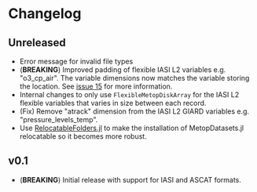# Changelog

## Unreleased
- Error message for invalid file types
- (**BREAKING**) Improved padding of flexible IASI L2 variables e.g. "o3_cp_air". The variable dimensions now matches the variable storing the location. See [issue 15](https://github.com/eumetsat/MetopDatasets.jl/issues/15) for more information.
- Internal changes to only use `FlexibleMetopDiskArray` for the IASI L2 flexible variables that varies in size between each record.
- (Fix) Remove "atrack" dimension from the IASI L2 GIARD variables e.g. "pressure_levels_temp".
- Use [RelocatableFolders.jl](https://github.com/JuliaPackaging/RelocatableFolders.jl) to make the installation of MetopDatasets.jl relocatable so it becomes more robust.

## v0.1
- (**BREAKING**) Initial release with support for IASI and ASCAT formats.